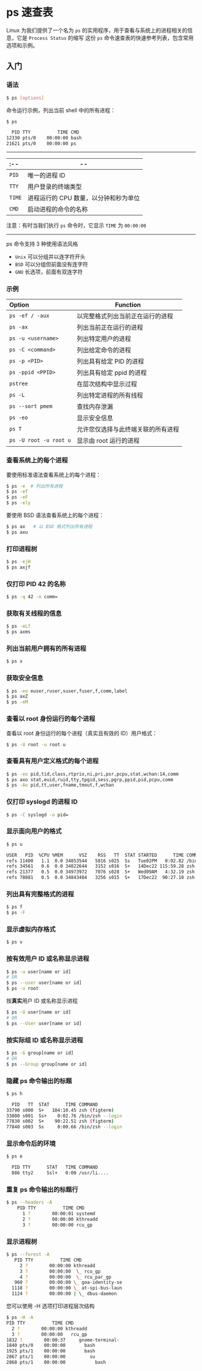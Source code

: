 ps 速查表
===

Linux 为我们提供了一个名为 `ps` 的实用程序，用于查看与系统上的进程相关的信息，它是 `Process Status` 的缩写
这份 `ps` 命令速查表的快速参考列表，包含常用选项和示例。

入门
---

### 语法
<!--rehype:wrap-class=row-span-4-->

```bash
$ ps [options]
```

命令运行示例，列出当前 shell 中的所有进程：

```bash
$ ps

  PID TTY          TIME CMD
12330 pts/0    00:00:00 bash
21621 pts/0    00:00:00 ps
```

---

:-- | --
:-- | --
`PID` | 唯一的进程 ID
`TTY` | 用户登录的终端类型
`TIME` | 进程运行的 CPU 数量，以分钟和秒为单位
`CMD` | 启动进程的命令的名称

注意：有时当我们执行 `ps` 命令时，它显示 `TIME` 为 `00:00:00`

---

ps 命令支持 3 种使用语法风格

- `Unix` 可以分组并以连字符开头
- `BSD` 可以分组但前面没有连字符
- `GNU` 长选项，前面有双连字符

### 示例
<!--rehype:wrap-class=row-span-3-->

Option | Function
:-- | --
`ps -ef / -aux` | 以完整格式列出当前正在运行的进程
`ps -ax` | 列出当前正在运行的进程
`ps -u <username>` | 列出特定用户的进程
`ps -C <command>` | 列出给定命令的进程
`ps -p <PID>` | 列出具有给定 PID 的进程
`ps -ppid <PPID>` | 列出具有给定 ppid 的进程
`pstree` | 在层次结构中显示过程
`ps -L` | 列出特定进程的所有线程
`ps --sort pmem` | 查找内存泄漏
`ps -eo` | 显示安全信息
`ps T` | 允许您仅选择与此终端关联的所有进程
`ps -U root -u root u` | 显示由 root 运行的进程
<!--rehype:className=code-nowrap-->

### 查看系统上的每个进程

要使用标准语法查看系统上的每个进程：

```bash
$ ps -e  # 列出所有进程
$ ps -ef
$ ps -eF
$ ps -ely
```

要使用 BSD 语法查看系统上的每个进程：

```bash
$ ps ax   # 以 BSD 格式列出所有进程
$ ps axu
```

### 打印进程树

```bash
$ ps -ejH
$ ps axjf
```

### 仅打印 PID 42 的名称

```bash
$ ps -q 42 -o comm=
```

### 获取有关线程的信息

```bash
$ ps -eLf
$ ps axms
```

### 列出当前用户拥有的所有进程

```bash
$ ps x
```

### 获取安全信息
<!--rehype:wrap-class=col-span-2-->

```bash
$ ps -eo euser,ruser,suser,fuser,f,comm,label
$ ps axZ
$ ps -eM
```

### 查看以 root 身份运行的每个进程

查看以 root 身份运行的每个进程（真实且有效的 ID）用户格式：

```bash
$ ps -U root -u root u
```

### 查看具有用户定义格式的每个进程
<!--rehype:wrap-class=col-span-2-->

```bash
$ ps -eo pid,tid,class,rtprio,ni,pri,psr,pcpu,stat,wchan:14,comm
$ ps axo stat,euid,ruid,tty,tpgid,sess,pgrp,ppid,pid,pcpu,comm
$ ps -Ao pid,tt,user,fname,tmout,f,wchan
```

### 仅打印 syslogd 的进程 ID

```bash
$ ps -C syslogd -o pid=
```

### 显示面向用户的格式
<!--rehype:wrap-class=col-span-2 row-span-2-->

```bash
$ ps u

USER   PID  %CPU %MEM      VSZ    RSS   TT  STAT STARTED      TIME COMMAND
refs 11400   1.1  0.0 34853544   5816 s025  Ss   Tue02PM   0:02.82 /bin/zsh --login
refs 34561   0.6  0.0 34822644   3152 s016  S+   14Dec22 115:59.28 zsh (figterm)
refs 21377   0.5  0.0 34973972   7076 s028  S+   Wed09AM   4:32.19 zsh (figterm)
refs 78881   0.5  0.0 34843484   3256 s015  S+   17Dec22  90:27.10 zsh (figterm)
```

### 列出具有完整格式的进程

```bash
$ ps f
$ ps -F
```

### 显示虚拟内存格式

```bash
$ ps v
```

### 按有效用户 ID 或名称显示进程

```bash
$ ps -u user[name or id]
# OR
$ ps --user user[name or id]
$ ps -u root
```

按**真实**用户 ID 或名称显示进程

```bash
$ ps -U user[name or id]
# OR
$ ps --User user[name or id]
```

### 按实际组 ID 或名称显示进程

```bash
$ ps -G group[name or id]
# OR
$ ps --Group group[name or id]
```

### 隐藏 ps 命令输出的标题

```bash
$ ps h

  PID   TT  STAT      TIME COMMAND
33790 s000  S+   104:10.45 zsh (figterm)
33800 s001  Ss+    0:02.76 /bin/zsh --login
77830 s002  S+    90:22.51 zsh (figterm)
77840 s003  Ss     0:00.66 /bin/zsh --login
```

### 显示命令后的环境

```bash
$ ps e

  PID TTY      STAT   TIME COMMAND
  886 tty2     Ssl+   0:00 /usr/li....
```

### 重复 ps 命令输出的标题行

```bash
$ ps --headers -A
    PID TTY          TIME CMD
      1 ?        00:00:01 systemd
      2 ?        00:00:00 kthreadd
      3 ?        00:00:00 rcu_gp
```

### 显示进程树

```bash
$ ps --forest -A
   PID TTY          TIME CMD
     2 ?        00:00:00 kthreadd
     3 ?        00:00:00  \_ rcu_gp
     4 ?        00:00:00  \_ rcu_par_gp
   960 ?        00:00:00 \_ goa-identity-se
  1118 ?        00:00:00 \_ at-spi-bus-laun
  1124 ?        00:00:00 | \_ dbus-daemon
```

您可以使用 -H 选项打印进程层次结构

```bash
$ ps -H -A
PID TTY          TIME CMD
  2 ?        00:00:00 kthreadd
  3 ?        00:00:00   rcu_gp
1832 ?        00:00:37     gnome-terminal-
1840 pts/0    00:00:00       bash
1925 pts/1    00:00:00       bash
2867 pts/1    00:00:00         su
2868 pts/1    00:00:00           bash
```
